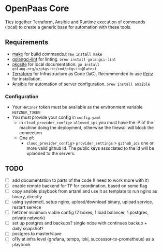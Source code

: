 # OpenPaas Core
Ties together Terraform, Ansible and Runtime execution of commands (local) to create a generic base for automation with these tools.

## Requirements

- [make](https://formulae.brew.sh/formula/make) for build commands.`brew install make`
- [golangci-lint](https://golangci-lint.run/usage/install/) for linting. `brew install golangci-lint`
- [pkgsite](https://pkg.go.dev/golang.org/x/pkgsite/cmd/pkgsite) for local documentation. `go install golang.org/x/pkgsite/cmd/pkgsite@latest`
- [Terraform](https://developer.hashicorp.com/terraform/tutorials/aws-get-started/install-cli) for Infrastructure as Code (IaC). Recommended to use [tfenv](https://github.com/tfutils/tfenv) for installation.
- [Ansible](https://www.ansible.com) for automation of server configuration. `brew install ansible`

### Configuration

- Your `Hetzner` token must be available as the environment variable `HETZNER_TOKEN`
- You must provide your config in `config.yaml`
  - in `cloud_provider_config`> `allowed_ips` you must have the IP of the machine doing the deployment, otherwise the firewall will block the connection
  - One of:
    - `cloud_provider_config`> `provider_settings` > `github_ids` one or more valid github id. The public keys associated to the id will be uplaoded to the servers.

## TODO

- [ ] add documentation to parts of the code (I need to work more with it)
- [ ] enable remote backend for TF for coordination, based on some flag
- [ ] copy ansible playbook from artaml and use it as template to run nginx as binary, directly
- [ ] using systemctl, setup nginx, upload/download binary, upload service, restart service
- [ ] hetzner minimum viable config (2 boxes, 1 load balancer, 1 postgres, private network)
- [ ] set up postgres and backups? single ndoe with continues backup + daily snapshot?
- [ ] postgres to master/slave
- [ ] o11y at infra level (grafana, tempo, loki, successor-to-prometheus) as a playbook
